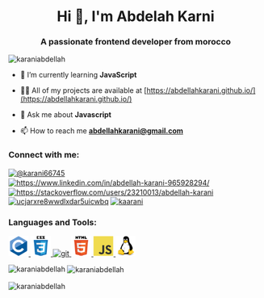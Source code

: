 <h1 align="center">Hi 👋, I'm Abdelah Karni</h1>
<h3 align="center">A passionate frontend developer from morocco</h3>

<p align="left"> <img src="https://komarev.com/ghpvc/?username=karaniabdellah&label=Profile%20views&color=0e75b6&style=flat" alt="karaniabdellah" /> </p>

- 🌱 I’m currently learning **JavaScript**

- 👨‍💻 All of my projects are available at [https://abdellahkarani.github.io/](https://abdellahkarani.github.io/)

- 💬 Ask me about **Javascript**

- 📫 How to reach me **abdellahkarani@gmail.com**

<h3 align="left">Connect with me:</h3>
<p align="left">
<a href="https://twitter.com/@karani66745" target="blank"><img align="center" src="https://raw.githubusercontent.com/rahuldkjain/github-profile-readme-generator/master/src/images/icons/Social/twitter.svg" alt="@karani66745" height="30" width="40" /></a>
<a href="https://linkedin.com/in/https://www.linkedin.com/in/abdellah-karani-965928294/" target="blank"><img align="center" src="https://raw.githubusercontent.com/rahuldkjain/github-profile-readme-generator/master/src/images/icons/Social/linked-in-alt.svg" alt="https://www.linkedin.com/in/abdellah-karani-965928294/" height="30" width="40" /></a>
<a href="https://stackoverflow.com/users/https://stackoverflow.com/users/23210013/abdellah-karani" target="blank"><img align="center" src="https://raw.githubusercontent.com/rahuldkjain/github-profile-readme-generator/master/src/images/icons/Social/stack-overflow.svg" alt="https://stackoverflow.com/users/23210013/abdellah-karani" height="30" width="40" /></a>
<a href="https://www.youtube.com/c/ucjarxre8wwdlxdar5uicwbq" target="blank"><img align="center" src="https://raw.githubusercontent.com/rahuldkjain/github-profile-readme-generator/master/src/images/icons/Social/youtube.svg" alt="ucjarxre8wwdlxdar5uicwbq" height="30" width="40" /></a>
<a href="https://codeforces.com/profile/kaarani" target="blank"><img align="center" src="https://raw.githubusercontent.com/rahuldkjain/github-profile-readme-generator/master/src/images/icons/Social/codeforces.svg" alt="kaarani" height="30" width="40" /></a>
</p>

<h3 align="left">Languages and Tools:</h3>
<p align="left"> <a href="https://www.cprogramming.com/" target="_blank" rel="noreferrer"> <img src="https://raw.githubusercontent.com/devicons/devicon/master/icons/c/c-original.svg" alt="c" width="40" height="40"/> </a> <a href="https://www.w3schools.com/css/" target="_blank" rel="noreferrer"> <img src="https://raw.githubusercontent.com/devicons/devicon/master/icons/css3/css3-original-wordmark.svg" alt="css3" width="40" height="40"/> </a> <a href="https://git-scm.com/" target="_blank" rel="noreferrer"> <img src="https://www.vectorlogo.zone/logos/git-scm/git-scm-icon.svg" alt="git" width="40" height="40"/> </a> <a href="https://www.w3.org/html/" target="_blank" rel="noreferrer"> <img src="https://raw.githubusercontent.com/devicons/devicon/master/icons/html5/html5-original-wordmark.svg" alt="html5" width="40" height="40"/> </a> <a href="https://developer.mozilla.org/en-US/docs/Web/JavaScript" target="_blank" rel="noreferrer"> <img src="https://raw.githubusercontent.com/devicons/devicon/master/icons/javascript/javascript-original.svg" alt="javascript" width="40" height="40"/> </a> <a href="https://www.linux.org/" target="_blank" rel="noreferrer"> <img src="https://raw.githubusercontent.com/devicons/devicon/master/icons/linux/linux-original.svg" alt="linux" width="40" height="40"/> </a> </p>

<p><img align="left" src="https://github-readme-stats.vercel.app/api/top-langs?username=karaniabdellah&show_icons=true&locale=en&layout=compact" alt="karaniabdellah" /></p>

<p>&nbsp;<img align="center" src="https://github-readme-stats.vercel.app/api?username=karaniabdellah&show_icons=true&locale=en" alt="karaniabdellah" /></p>

<p><img align="center" src="https://github-readme-streak-stats.herokuapp.com/?user=karaniabdellah&" alt="karaniabdellah" /></p>
